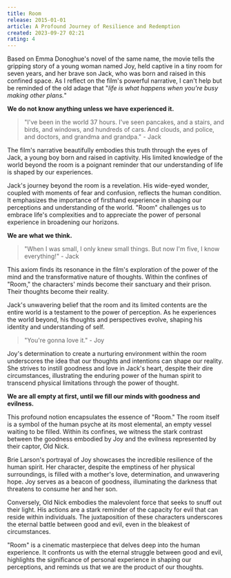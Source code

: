```yaml
---
title: Room
release: 2015-01-01
article: A Profound Journey of Resilience and Redemption
created: 2023-09-27 02:21
rating: 4
---
```


Based on Emma Donoghue's novel of the same name, the movie tells the gripping story of a young woman named Joy, held captive in a tiny room for seven years, and her brave son Jack, who was born and raised in this confined space. As I reflect on the film's powerful narrative, I can't help but be reminded of the old adage that "_life is what happens when you're busy making other plans._"

**We do not know anything unless we have experienced it.**

> "I've been in the world 37 hours. I've seen pancakes, and a stairs, and birds, and windows, and hundreds of cars. And clouds, and police, and doctors, and grandma and grandpa." - Jack

The film's narrative beautifully embodies this truth through the eyes of Jack, a young boy born and raised in captivity. His limited knowledge of the world beyond the room is a poignant reminder that our understanding of life is shaped by our experiences.

Jack's journey beyond the room is a revelation. His wide-eyed wonder, coupled with moments of fear and confusion, reflects the human condition. It emphasizes the importance of firsthand experience in shaping our perceptions and understanding of the world. "Room" challenges us to embrace life's complexities and to appreciate the power of personal experience in broadening our horizons.

**We are what we think.**

> "When I was small, I only knew small things. But now I'm five, I know everything!" - Jack

This axiom finds its resonance in the film's exploration of the power of the mind and the transformative nature of thoughts. Within the confines of "Room," the characters' minds become their sanctuary and their prison. Their thoughts become their reality.

Jack's unwavering belief that the room and its limited contents are the entire world is a testament to the power of perception. As he experiences the world beyond, his thoughts and perspectives evolve, shaping his identity and understanding of self.

> "You're gonna love it." - Joy

Joy's determination to create a nurturing environment within the room underscores the idea that our thoughts and intentions can shape our reality. She strives to instill goodness and love in Jack's heart, despite their dire circumstances, illustrating the enduring power of the human spirit to transcend physical limitations through the power of thought.

**We are all empty at first, until we fill our minds with goodness and evilness.**

This profound notion encapsulates the essence of "Room." The room itself is a symbol of the human psyche at its most elemental, an empty vessel waiting to be filled. Within its confines, we witness the stark contrast between the goodness embodied by Joy and the evilness represented by their captor, Old Nick.

Brie Larson's portrayal of Joy showcases the incredible resilience of the human spirit. Her character, despite the emptiness of her physical surroundings, is filled with a mother's love, determination, and unwavering hope. Joy serves as a beacon of goodness, illuminating the darkness that threatens to consume her and her son.

Conversely, Old Nick embodies the malevolent force that seeks to snuff out their light. His actions are a stark reminder of the capacity for evil that can reside within individuals. The juxtaposition of these characters underscores the eternal battle between good and evil, even in the bleakest of circumstances.

"Room" is a cinematic masterpiece that delves deep into the human experience. It confronts us with the eternal struggle between good and evil, highlights the significance of personal experience in shaping our perceptions, and reminds us that we are the product of our thoughts.
